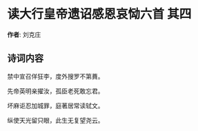 # 读大行皇帝遗诏感恩哀恸六首  其四

**作者**: 刘克庄

## 诗词内容

禁中宣召佯狂李，度外搜罗不第蕡。

先帝英明亲擢汝，孤臣老死敢忘君。

坏麻讵忍加城罪，庭著居常读轼文。

纵使天光留只眼，此生无复望尧云。

